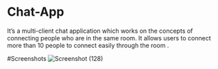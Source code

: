 # Chat-App
It’s a multi-client chat application which works on the concepts of connecting people who are in the same room.
It allows users to connect more than 10 people to connect easily through the room .


#Screenshots
![Screenshot (128)](https://user-images.githubusercontent.com/47390463/90211545-a2c5c580-de0e-11ea-9a0c-83f8342fd007.png)

